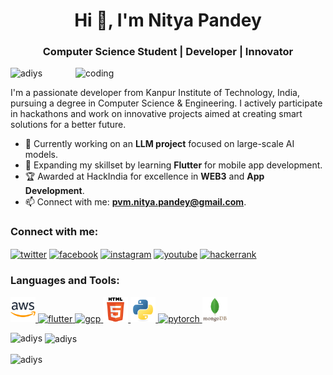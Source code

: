 <h1 align="center">Hi 👋, I'm Nitya Pandey</h1>
<h3 align="center">Computer Science Student | Developer | Innovator</h3>

<img align='right' alt='coding' width='400' src='https://miro.medium.com/v2/resize:fit:1360/1*VON9gHTrzeHZbHfXsqfzEA.gif'>

<p align="left"> <img src="https://komarev.com/ghpvc/?username=adiys&label=Profile%20views&color=0e75b6&style=flat" alt="adiys" /> </p>

<p>I'm a passionate developer from Kanpur Institute of Technology, India, pursuing a degree in Computer Science & Engineering. I actively participate in hackathons and work on innovative projects aimed at creating smart solutions for a better future.</p>

- 🔭 Currently working on an **LLM project** focused on large-scale AI models.
- 🌱 Expanding my skillset by learning **Flutter** for mobile app development.
- 🏆 Awarded at HackIndia for excellence in **WEB3** and **App Development**.
- 📫 Connect with me: **pvm.nitya.pandey@gmail.com**.

<h3 align="left">Connect with me:</h3>
<p align="left">
  <a href="https://x.com/" target="blank"><img align="center" src="https://raw.githubusercontent.com/rahuldkjain/github-profile-readme-generator/master/src/images/icons/Social/twitter.svg" alt="twitter" height="30" width="40" /></a>
  <a href="https://fb.com/" target="blank"><img align="center" src="https://raw.githubusercontent.com/rahuldkjain/github-profile-readme-generator/master/src/images/icons/Social/facebook.svg" alt="facebook" height="30" width="40" /></a>
  <a href="https://instagram.com/" target="blank"><img align="center" src="https://raw.githubusercontent.com/rahuldkjain/github-profile-readme-generator/master/src/images/icons/Social/instagram.svg" alt="instagram" height="30" width="40" /></a>
  <a href="https://www.youtube.com/@" target="blank"><img align="center" src="https://raw.githubusercontent.com/rahuldkjain/github-profile-readme-generator/master/src/images/icons/Social/youtube.svg" alt="youtube" height="30" width="40" /></a>
  <a href="https://www.hackerrank.com/" target="blank"><img align="center" src="https://raw.githubusercontent.com/rahuldkjain/github-profile-readme-generator/master/src/images/icons/Social/hackerrank.svg" alt="hackerrank" height="30" width="40" /></a>
</p>

<h3 align="left">Languages and Tools:</h3>
<p align="left"> 
  <a href="https://aws.amazon.com" target="_blank" rel="noreferrer"> <img src="https://raw.githubusercontent.com/devicons/devicon/master/icons/amazonwebservices/amazonwebservices-original-wordmark.svg" alt="aws" width="40" height="40"/> </a> 
  <a href="https://flutter.dev" target="_blank" rel="noreferrer"> <img src="https://www.vectorlogo.zone/logos/flutterio/flutterio-icon.svg" alt="flutter" width="40" height="40"/> </a> 
  <a href="https://cloud.google.com" target="_blank" rel="noreferrer"> <img src="https://www.vectorlogo.zone/logos/google_cloud/google_cloud-icon.svg" alt="gcp" width="40" height="40"/> </a> 
  <a href="https://www.w3.org/html/" target="_blank" rel="noreferrer"> <img src="https://raw.githubusercontent.com/devicons/devicon/master/icons/html5/html5-original-wordmark.svg" alt="html5" width="40" height="40"/> </a> 
  <a href="https://www.python.org" target="_blank" rel="noreferrer"> <img src="https://raw.githubusercontent.com/devicons/devicon/master/icons/python/python-original.svg" alt="python" width="40" height="40"/> </a> 
  <a href="https://pytorch.org/" target="_blank" rel="noreferrer"> <img src="https://www.vectorlogo.zone/logos/pytorch/pytorch-icon.svg" alt="pytorch" width="40" height="40"/> </a> 
  <a href="https://www.mongodb.com/" target="_blank" rel="noreferrer"> <img src="https://raw.githubusercontent.com/devicons/devicon/master/icons/mongodb/mongodb-original-wordmark.svg" alt="mongodb" width="40" height="40"/> </a> 
</p>

<p><img align="left" src="https://github-readme-stats.vercel.app/api/top-langs?username=adiys&show_icons=true&locale=en&layout=compact" alt="adiys" /></p>
<p>&nbsp;<img align="center" src="https://github-readme-stats.vercel.app/api?username=adiys&show_icons=true&locale=en" alt="adiys" /></p>
<p><img align="center" src="https://github-readme-streak-stats.herokuapp.com/?user=adiys&" alt="adiys" /></p>
